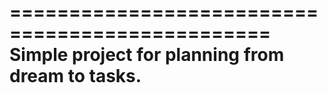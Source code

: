 ================================================
Simple project for planning from dream to tasks.
================================================
